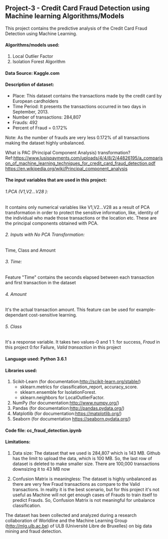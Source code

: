 ## Project-3 - Credit Card Fraud Detection using Machine learning Algorithms/Models

This project contains the predictive analysis of the Credit Card Fraud Detection using Machine Learning.

#### Algorithms/models used:
 1. Local Outlier Factor
 2. Isolation Forest Algorithm

#### Data Source: Kaggle.com

#### Description of dataset:

* Place: This dataset contains the transactions made by the credit card by European cardholders
* Time Period: It presents the transactions occurred in two days in September, 2013.
* Number of transactions: 284,807
* Frauds: 492
* Percent of Fraud = 0.172%

Note: As the number of frauds are very less 0.172% of all transactions making the dataset highly unbalanced.

What is PAC (Principal Component Analysis) transformation?
Ref:https://www.lusispayments.com/uploads/4/4/8/2/44826195/a_comparison_of_machine_learning_techniques_for_credit_card_fraud_detection.pdf
https://en.wikipedia.org/wiki/Principal_component_analysis


#### The input variables that are used in this project:

###### 1.PCA (V1,V2...V28 ):
It contains only numerical variables like V1,V2...V28 as a result of PCA transformation in order to protect the sensitive information, like, identity of the individual who made those transactions or the location etc.
These are the principal components obtained with PCA.

###### 2. Inputs with No PCA Transformation:
 Time, Class and Amount

###### 3. Time:
Feature "Time" contains the seconds elapsed between each transaction and first transaction in the dataset

###### 4. Amount
It's the actual transaction amount. This feature can be used for example-dependant cost-sensitive learning.

###### 5. Class
It's a response variable. It takes two values-0 and 1
 1: for success, *Fraud*  in this project
 0:for Failure, *Valid transaction* in this project

#### Language used: Python 3.6.1

#### Libraries used:
 1. Scikit-Learn (for documentation:http://scikit-learn.org/stable/)
    * sklearn.metrics for classification_report, accuracy_score.
    * sklearn.ensemble for IsolationForest.
    * sklearn.neighbors for LocalOutlierFactor.
 2. NumPy (for documentation:http://www.numpy.org/)
 3. Pandas (for documentation:http://pandas.pydata.org/)   
 4. Matplotlib (for documentation:https://matplotlib.org/)
 5. Seaborn (for documentation https://seaborn.pydata.org/)

#### Code file: cc_fraud_detection.ipynb

#### Limitations:
1. Data size: The dataset that we used is 284,807 which is 143 MB. Github has the limit to upload the data, which is 100 MB. So, the last row of dataset is deleted to make smaller size.
There are 100,000 transactions downsizing it to 43 MB now

2. Confusion Matrix is meaningless: The dataset is highly unbalanced as there are very few Fraud transactions as compare to the Valid transactions. In reality it is the best scenario, but for this project it's not useful as Machine will not get enough cases of Frauds to train itself to predict Frauds. So, Confusion Matrix is not meaningful for unbalance classification.

The dataset has been collected and analyzed during a research collaboration of Worldline and the Machine Learning Group (http://mlg.ulb.ac.be) of ULB (Université Libre de Bruxelles) on big data mining and fraud detection.
